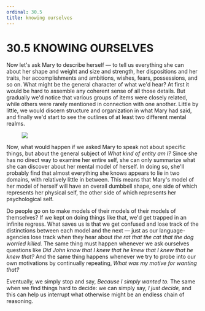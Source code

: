 ```yaml
---
ordinal: 30.5
title: knowing ourselves
---
```


# 30.5 KNOWING OURSELVES 

<p>Now let's ask Mary to describe herself &mdash; to tell us everything she can about her shape and weight and size and strength, her dispositions and her traits, her accomplishments and ambitions, wishes, fears, possessions, and so on. What might be the general character of what we'd hear? At first it would be hard to assemble any coherent sense of all those details. But gradually we'd notice that various groups of items were closely related, while others were rarely mentioned in connection with one another. Little by little, we would discern structure and organization in what Mary had said, and finally we'd start to see the outlines of at least two different mental realms.</p>
<figure><img src="/images/ch30/30-4.png"></img></figure>
<p>Now, what would happen if we asked Mary to speak not about specific things, but about the general subject of <em>What kind of entity am I?</em> Since she has no direct way to examine her entire self, she can only summarize what she can discover about her mental model of herself. In doing so, she'll probably find that almost everything she knows appears to lie in two domains, with relatively little in between. This means that Mary's model of her model of herself will have an overall dumbbell shape, one side of which represents her physical self, the other side of which represents her psychological self.</p>
<p>Do people go on to make models of their models of their models of themselves? If we kept on doing things like that, we'd get trapped in an infinite regress. What saves us is that we get confused and lose track of the distinctions between each model and the next &mdash; just as our language-agencies lose track when they hear about <em>the rat that the cat that the dog worried killed.</em> The same thing must happen whenever we ask ourselves questions like <em>Did John know that I knew that he knew that I knew that he knew that?</em> And the same thing happens whenever we try to probe into our own motivations by continually repeating, <em>What was my motive for wanting that?</em></p>
<p>Eventually, we simply stop and say, <em>Because I simply wanted to.</em> The same when we find things hard to decide: we can simply say, <em>I just decide,</em> and this can help us interrupt what otherwise might be an endless chain of reasoning.</p>